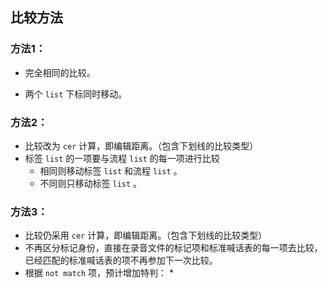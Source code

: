 ## 比较方法

### 方法1：

* 完全相同的比较。

* 两个 `list` 下标同时移动。

### 方法2：

* 比较改为 `cer` 计算，即编辑距离。（包含下划线的比较类型）
* 标签 `list` 的一项要与流程 `list` 的每一项进行比较
  * 相同则移动标签 `list` 和流程 `list` 。
  * 不同则只移动标签 `list` 。

### 方法3：

* 比较仍采用 `cer` 计算，即编辑距离。（包含下划线的比较类型）
* 不再区分标记身份，直接在录音文件的标记项和标准喊话表的每一项去比较，已经匹配的标准喊话表的项不再参加下一次比较。
* 根据 `not match` 项，预计增加特判：
  * 